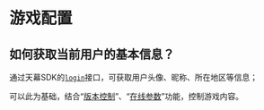 # 游戏配置

## 如何获取当前用户的基本信息？

通过天幕SDK的[`login`](../selling/dev-guide/login/get-user-info.md)接口，可获取用户头像、昵称、所在地区等信息；

可以此为基础，结合“[版本控制](../game-set/main-features/features-switch.md)”、“[在线参数](../game-set/main-features/json.md)”功能，控制游戏内容。

